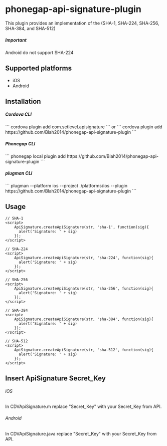 phonegap-api-signature-plugin
=============================

This plugin provides an implementation of the (SHA-1, SHA-224, SHA-256, SHA-384, and SHA-512)

<h5>Important</h5>
Android do not support SHA-224

<h2>Supported platforms</h2>
<ul>
  <li>iOS</li>
  <li>Android</li>
</ul>

<h2>Installation</h2>

<h5>Cordova CLI</h5>
```
cordova plugin add com.setlevel.apisignature
```
or
```
cordova plugin add https://github.com/Blah2014/phonegap-api-signature-plugin
```

<h5>Phonegap CLI</h5>
```
phonegap local plugin add https://github.com/Blah2014/phonegap-api-signature-plugin
```

<h5>plugman CLI</h5>
```
plugman --platform ios --project ./platforms/ios --plugin https://github.com/Blah2014/phonegap-api-signature-plugin
```

## Usage
```
// SHA-1
<script>
    ApiSignature.createApiSignature(str, 'sha-1', function(sig){
      alert('Signature: ' + sig)
    });
</script>

// SHA-224
<script>
    ApiSignature.createApiSignature(str, 'sha-224', function(sig){
      alert('Signature: ' + sig)
    });
</script>

// SHA-256
<script>
    ApiSignature.createApiSignature(str, 'sha-256', function(sig){
      alert('Signature: ' + sig)
    });
</script>

// SHA-384
<script>
    ApiSignature.createApiSignature(str, 'sha-384', function(sig){
      alert('Signature: ' + sig)
    });
</script>

// SHA-512
<script>
    ApiSignature.createApiSignature(str, 'sha-512', function(sig){
      alert('Signature: ' + sig)
    });
</script>
```
## Insert ApiSignature Secret_Key
###### iOS
In CDVApiSignature.m replace "Secret_Key" with your Secret_Key from API.

###### Android
In CDVApiSignature.java replace "Secret_Key" with your Secret_Key from API.
